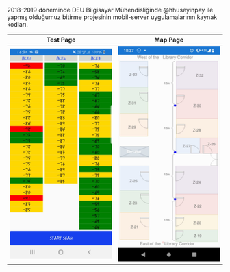2018-2019 döneminde DEU Bilgisayar Mühendisliğinde @hhuseyinpay ile yapmış olduğumuz bitirme projesinin mobil-server uygulamalarının kaynak kodları.

Test Page           |  Map Page
:-------------------------:|:-------------------------:
<img src="testpage.jpeg" width="250"> | <img src="mappage.jpeg" width="250">
